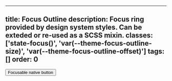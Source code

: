 <!--
 *              © 2025 Visa
 *
 * Licensed under the Apache License, Version 2.0 (the "License");
 * you may not use this file except in compliance with the License.
 * You may obtain a copy of the License at
 *
 *         http://www.apache.org/licenses/LICENSE-2.0
 *
 * Unless required by applicable law or agreed to in writing, software
 * distributed under the License is distributed on an "AS IS" BASIS,
 * WITHOUT WARRANTIES OR CONDITIONS OF ANY KIND, either express or implied.
 * See the License for the specific language governing permissions and
 * limitations under the License.
 *
 -->
---
title: Focus Outline
description: Focus ring provided by design system styles. Can be exteded or re-used as a SCSS mixin. 
classes: ['state-focus()', 'var(--theme-focus-outline-size)', 'var(--theme-focus-outline-offset)']
tags: []
order: 0
---

<button>
  Focusable native button
</button>
